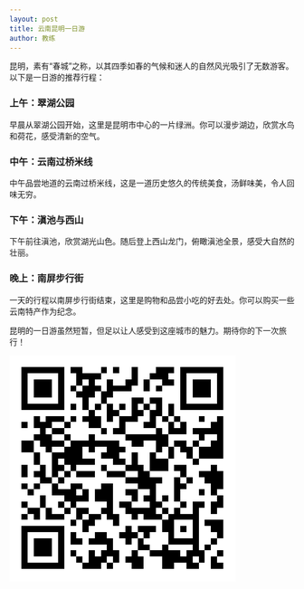 ```yaml
---
layout: post
title: 云南昆明一日游
author: 教练
---
```


昆明，素有“春城”之称，以其四季如春的气候和迷人的自然风光吸引了无数游客。以下是一日游的推荐行程：

### 上午：翠湖公园
早晨从翠湖公园开始，这里是昆明市中心的一片绿洲。你可以漫步湖边，欣赏水鸟和荷花，感受清新的空气。

### 中午：云南过桥米线
中午品尝地道的云南过桥米线，这是一道历史悠久的传统美食，汤鲜味美，令人回味无穷。

### 下午：滇池与西山
下午前往滇池，欣赏湖光山色。随后登上西山龙门，俯瞰滇池全景，感受大自然的壮丽。

### 晚上：南屏步行街
一天的行程以南屏步行街结束，这里是购物和品尝小吃的好去处。你可以购买一些云南特产作为纪念。

昆明的一日游虽然短暂，但足以让人感受到这座城市的魅力。期待你的下一次旅行！

![博客网站](/blog.png)